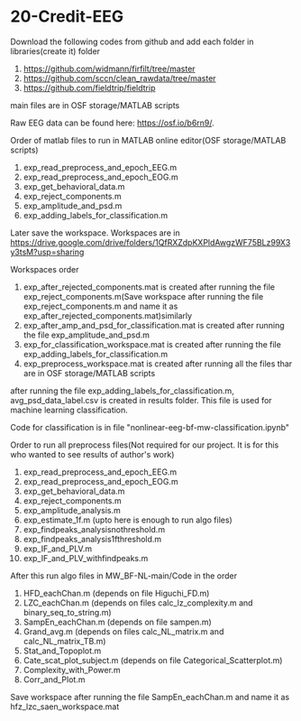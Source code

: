 # 20-Credit-EEG

Download the following codes from github and add each folder in libraries(create it) folder

1. https://github.com/widmann/firfilt/tree/master
2. https://github.com/sccn/clean_rawdata/tree/master
3. https://github.com/fieldtrip/fieldtrip

main files are in OSF storage/MATLAB scripts

Raw EEG data can be found here: https://osf.io/b6rn9/.

Order of matlab files to run in MATLAB online editor(OSF storage/MATLAB scripts)

1. exp_read_preprocess_and_epoch_EEG.m
2. exp_read_preprocess_and_epoch_EOG.m
3. exp_get_behavioral_data.m
4. exp_reject_components.m
5. exp_amplitude_and_psd.m
6. exp_adding_labels_for_classification.m

Later save the workspace. Workspaces are in https://drive.google.com/drive/folders/1QfRXZdpKXPldAwgzWF75BLz99X3y3tsM?usp=sharing

Workspaces order

1. exp_after_rejected_components.mat is created after running the file exp_reject_components.m(Save workspace after running the file exp_reject_components.m and name it as exp_after_rejected_components.mat)similarly
2. exp_after_amp_and_psd_for_classification.mat is created after running the file exp_amplitude_and_psd.m
3. exp_for_classification_workspace.mat is created after running the file exp_adding_labels_for_classification.m
4. exp_preprocess_workspace.mat is created after running all the files thar are in OSF storage/MATLAB scripts

after running the file exp_adding_labels_for_classification.m, avg_psd_data_label.csv is created in results folder. This file is used for machine learning classification.

Code for classification is in file "nonlinear-eeg-bf-mw-classification.ipynb"

Order to run all preprocess files(Not required for our project. It is for this who wanted to see results of author's work)

1. exp_read_preprocess_and_epoch_EEG.m
2. exp_read_preprocess_and_epoch_EOG.m
3. exp_get_behavioral_data.m
4. exp_reject_components.m
5. exp_amplitude_analysis.m
6. exp_estimate_1f.m   (upto here is enough to run algo files)
7. exp_findpeaks_analysisnothreshold.m
8. exp_findpeaks_analysis1fthreshold.m
9. exp_IF_and_PLV.m 
10. exp_IF_and_PLV_withfindpeaks.m

After this run algo files in MW_BF-NL-main/Code in the order

1. HFD_eachChan.m (depends on file Higuchi_FD.m)
2. LZC_eachChan.m (depends on files calc_lz_complexity.m and binary_seq_to_string.m)
3. SampEn_eachChan.m (depends on file sampen.m)
4. Grand_avg.m (depends on files calc_NL_matrix.m and calc_NL_matrix_TB.m)
5. Stat_and_Topoplot.m
6. Cate_scat_plot_subject.m (depends on file Categorical_Scatterplot.m)
7. Complexity_with_Power.m
8. Corr_and_Plot.m

Save workspace after running the file SampEn_eachChan.m and name it as hfz_lzc_saen_workspace.mat
